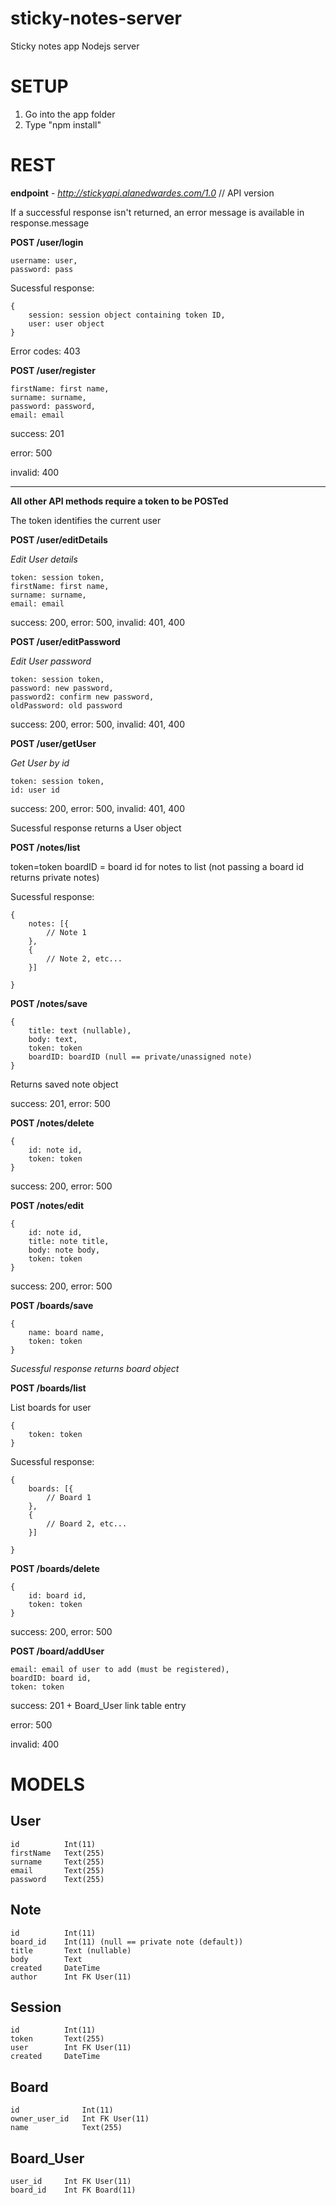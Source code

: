 sticky-notes-server
===================

Sticky notes app Nodejs server

SETUP
=====
1. Go into the app folder
2. Type "npm install"

REST
====

**endpoint** - *http://stickyapi.alanedwardes.com/1.0* // API version

If a successful response isn't returned, an error message is available in response.message

**POST /user/login**


    username: user,
	password: pass

Sucessful response:

    {
    	session: session object containing token ID,
    	user: user object
    }

Error codes: 403

**POST /user/register**


    firstName: first name, 
	surname: surname, 
	password: password,
	email: email

success: 201

error: 500

invalid: 400


----------------------------------------------------

**All other API methods require a token to be POSTed**

The token identifies the current user

**POST /user/editDetails**

*Edit User details*


    token: session token,
	firstName: first name, 
	surname: surname, 
	email: email

success: 200, error: 500, invalid: 401, 400

**POST /user/editPassword**

*Edit User password*


    token: session token,
	password: new password, 
	password2: confirm new password, 
	oldPassword: old password

success: 200, error: 500, invalid: 401, 400

**POST /user/getUser**

*Get User by id*

    token: session token, 
	id: user id

success: 200, error: 500, invalid: 401, 400

Sucessful response returns a User object


**POST /notes/list**

token=token
boardID = board id for notes to list (not passing a board id returns private notes)

Sucessful response:

    {
    	notes: [{
    		// Note 1
    	},
    	{
    		// Note 2, etc...
    	}]
    	
    }

**POST /notes/save**

    {
    	title: text (nullable),
		body: text,
    	token: token
		boardID: boardID (null == private/unassigned note)
    }

Returns saved note object

success: 201, error: 500

**POST /notes/delete**

    {
	    id: note id,
	    token: token
    }

success: 200, error: 500

**POST /notes/edit**

    {
	    id: note id,
		title: note title,
		body: note body,
	    token: token
    }

success: 200, error: 500

**POST /boards/save**

	{
	    name: board name,
	    token: token
    }

*Sucessful response returns board object*

**POST /boards/list**

List boards for user

	{
	    token: token
    }

Sucessful response:
    
	{
    	boards: [{
    		// Board 1
    	},
    	{
    		// Board 2, etc...
    	}]
    	
    }

**POST /boards/delete**

    {
	    id: board id,
	    token: token
    }

success: 200, error: 500

**POST /board/addUser**


    email: email of user to add (must be registered), 
	boardID: board id, 
	token: token

success: 201 + Board_User link table entry

error: 500

invalid: 400

MODELS
======

 User
----------------------
    id			Int(11)
    firstName	Text(255)
    surname		Text(255)
    email		Text(255)
    password	Text(255)

 Note
----------------------
    id			Int(11)
    board_id	Int(11) (null == private note (default))
	title		Text (nullable)
    body		Text
    created		DateTime
    author		Int FK User(11)


 Session
----------------------
    id			Int(11)
    token		Text(255)
    user		Int FK User(11)
    created		DateTime


 Board
----------------------
    id				Int(11)
    owner_user_id	Int FK User(11)
    name			Text(255)


 Board_User
----------------------
    user_id		Int FK User(11)
    board_id	Int FK Board(11)

